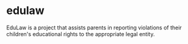 # edulaw

EduLaw is a project that assists parents in reporting violations of their children's educational rights to the appropriate legal entity.
